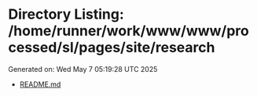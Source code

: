 # Directory Listing: /home/runner/work/www/www/processed/sl/pages/site/research
Generated on: Wed May  7 05:19:28 UTC 2025

- [README.md](README.md)
